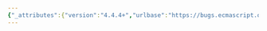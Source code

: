 ```yaml
---
{"_attributes":{"version":"4.4.4+","urlbase":"https://bugs.ecmascript.org/","maintainer":"dherman@mozilla.com"},"bug":{"bug_id":1500,"creation_ts":"2013-05-16 14:35:00 -0700","short_desc":"10.5.4: \"emptyList\"","delta_ts":"2013-07-15 17:04:11 -0700","product":"Draft for 6th Edition","component":"editorial issue","version":"Rev 15: May 14, 2013 Draft","rep_platform":"All","op_sys":"All","bug_status":"RESOLVED","resolution":"FIXED","priority":"Normal","bug_severity":"minor","everconfirmed":true,"reporter":{"uid":"jmdyck","name":"Michael Dyck"},"assigned_to":{"uid":"allen","name":"Allen Wirfs-Brock"},"long_desc":[{"commentid":4041,"comment_count":0,"who":{"uid":"jmdyck","name":"Michael Dyck"},"bug_when":"2013-05-16 14:35:54 -0700","thetext":"In 10.5.4 \"Block Declaration Instantiation\",\nstep 2 says:\n    Let functionsToInitialize be an emptyList.\n\nChange \"emptyList\" to \"empty List\".\n\n(As in 1349.)"},{"commentid":4216,"comment_count":1,"who":{"uid":"allen","name":"Allen Wirfs-Brock"},"bug_when":"2013-06-17 15:54:52 -0700","thetext":"fixed in rev 16 editor's draft"},{"commentid":4487,"comment_count":2,"who":{"uid":"allen","name":"Allen Wirfs-Brock"},"bug_when":"2013-07-15 17:04:11 -0700","thetext":"fixed in rev16 draft.  July 15, 2013"}]}}
---
```

